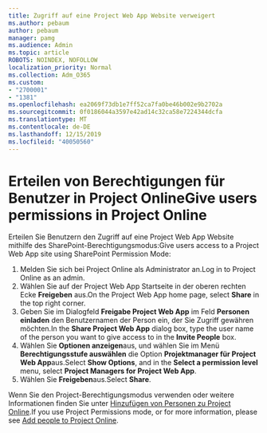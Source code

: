 ```yaml
---
title: Zugriff auf eine Project Web App Website verweigert
ms.author: pebaum
author: pebaum
manager: pamg
ms.audience: Admin
ms.topic: article
ROBOTS: NOINDEX, NOFOLLOW
localization_priority: Normal
ms.collection: Adm_O365
ms.custom:
- "2700001"
- "1381"
ms.openlocfilehash: ea2069f73db1e7ff52ca7fa0be46b002e9b2702a
ms.sourcegitcommit: 0f0186044a3597e42ad14c32ca58e7224344dcfa
ms.translationtype: MT
ms.contentlocale: de-DE
ms.lasthandoff: 12/15/2019
ms.locfileid: "40050560"
---
```

# <a name="give-users-permissions-in-project-online"></a><span data-ttu-id="c838e-102">Erteilen von Berechtigungen für Benutzer in Project Online</span><span class="sxs-lookup"><span data-stu-id="c838e-102">Give users permissions in Project Online</span></span>

<span data-ttu-id="c838e-103">Erteilen Sie Benutzern den Zugriff auf eine Project Web App Website mithilfe des SharePoint-Berechtigungsmodus:</span><span class="sxs-lookup"><span data-stu-id="c838e-103">Give users access to a Project Web App site using SharePoint Permission Mode:</span></span>

1. <span data-ttu-id="c838e-104">Melden Sie sich bei Project Online als Administrator an.</span><span class="sxs-lookup"><span data-stu-id="c838e-104">Log in to Project Online as an admin.</span></span>
2. <span data-ttu-id="c838e-105">Wählen Sie auf der Project Web App Startseite in der oberen rechten Ecke **Freigeben** aus.</span><span class="sxs-lookup"><span data-stu-id="c838e-105">On the Project Web App home page, select **Share** in the top right corner.</span></span>
3. <span data-ttu-id="c838e-106">Geben Sie im Dialogfeld **Freigabe Project Web App** im Feld **Personen einladen** den Benutzernamen der Person ein, der Sie Zugriff gewähren möchten.</span><span class="sxs-lookup"><span data-stu-id="c838e-106">In the **Share Project Web App** dialog box, type the user name of the person you want to give access to in the **Invite People** box.</span></span>
4. <span data-ttu-id="c838e-107">Wählen Sie **Optionen anzeigen**aus, und wählen Sie im Menü **Berechtigungsstufe auswählen** die Option **Projektmanager für Project Web App**aus.</span><span class="sxs-lookup"><span data-stu-id="c838e-107">Select **Show Options**, and in the **Select a permission level** menu, select **Project Managers for Project Web App**.</span></span>
5. <span data-ttu-id="c838e-108">Wählen Sie **Freigeben**aus.</span><span class="sxs-lookup"><span data-stu-id="c838e-108">Select **Share**.</span></span>

<span data-ttu-id="c838e-109">Wenn Sie den Project-Berechtigungsmodus verwenden oder weitere Informationen finden Sie unter [Hinzufügen von Personen zu Project Online](https://docs.microsoft.com/projectonline/step-2-add-people-to-project-online).</span><span class="sxs-lookup"><span data-stu-id="c838e-109">If you use Project Permissions mode, or for more information, please see [Add people to Project Online](https://docs.microsoft.com/projectonline/step-2-add-people-to-project-online).</span></span>
